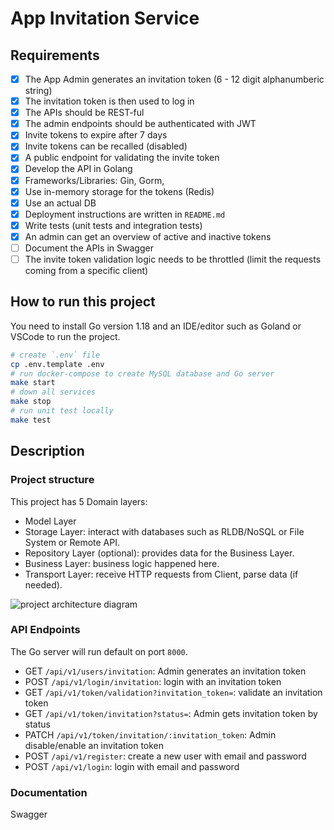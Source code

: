 # App Invitation Service

## Requirements

- [x] The App Admin generates an invitation token (6 - 12 digit alphanumberic string)
- [x] The invitation token is then used to log in
- [x] The APIs should be REST-ful
- [x] The admin endpoints should be authenticated with JWT
- [x] Invite tokens to expire after 7 days
- [x] Invite tokens can be recalled (disabled)
- [x] A public endpoint for validating the invite token
- [x] Develop the API in Golang
- [x] Frameworks/Libraries: Gin, Gorm,
- [x] Use in-memory storage for the tokens (Redis)
- [x] Use an actual DB
- [x] Deployment instructions are written in `README.md` 
- [x] Write tests (unit tests and integration tests)
- [x] An admin can get an overview of active and inactive tokens
- [ ] Document the APIs in Swagger
- [ ] The invite token validation logic needs to be throttled (limit the requests coming from a
  specific client)

## How to run this project

You need to install Go version 1.18 and an IDE/editor such as Goland or VSCode to run the project.

```bash
# create `.env` file
cp .env.template .env
# run docker-compose to create MySQL database and Go server
make start
# down all services
make stop
# run unit test locally
make test
```

## Description

### Project structure

This project has 5 Domain layers:
* Model Layer
* Storage Layer: interact with databases such as RLDB/NoSQL or File System or Remote API.
* Repository Layer (optional): provides data for the Business Layer.
* Business Layer: business logic happened here.
* Transport Layer: receive HTTP requests from Client, parse data (if needed).

![project architecture diagram](https://i.postimg.cc/8zfZW6sW/clean-arch-diagram.png)

### API Endpoints

The Go server will run default on port `8000`.

- GET `/api/v1/users/invitation`: Admin generates an invitation token
- POST `/api/v1/login/invitation`: login with an invitation token
- GET `/api/v1/token/validation?invitation_token=`: validate an invitation token
- GET `/api/v1/token/invitation?status=`: Admin gets invitation token by status
- PATCH `/api/v1/token/invitation/:invitation_token`: Admin disable/enable an invitation token
- POST `/api/v1/register`: create a new user with email and password
- POST `/api/v1/login`: login with email and password

### Documentation

Swagger
